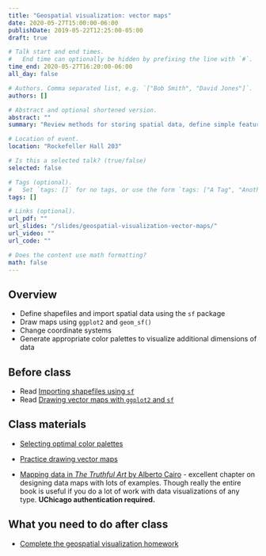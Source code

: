 ```yaml
---
title: "Geospatial visualization: vector maps"
date: 2020-05-27T15:00:00-06:00
publishDate: 2019-05-22T12:25:00-05:00
draft: true

# Talk start and end times.
#   End time can optionally be hidden by prefixing the line with `#`.
time_end: 2020-05-27T16:20:00-06:00
all_day: false

# Authors. Comma separated list, e.g. `["Bob Smith", "David Jones"]`.
authors: []

# Abstract and optional shortened version.
abstract: ""
summary: "Review methods for storing spatial data, define simple features data frames, and construct vector maps in ggplot2."

# Location of event.
location: "Rockefeller Hall 203"

# Is this a selected talk? (true/false)
selected: false

# Tags (optional).
#   Set `tags: []` for no tags, or use the form `tags: ["A Tag", "Another Tag"]` for one or more tags.
tags: []

# Links (optional).
url_pdf: ""
url_slides: "/slides/geospatial-visualization-vector-maps/"
url_video: ""
url_code: ""

# Does the content use math formatting?
math: false
---
```




## Overview

* Define shapefiles and import spatial data using the `sf` package
* Draw maps using `ggplot2` and `geom_sf()`
* Change coordinate systems
* Generate appropriate color palettes to visualize additional dimensions of data

## Before class

* Read [Importing shapefiles using `sf`](/notes/simple-features/)
* Read [Drawing vector maps with `ggplot2` and `sf`](/notes/vector-maps/)

## Class materials

* [Selecting optimal color palettes](/notes/optimal-color-palettes/)
* [Practice drawing vector maps](/notes/vector-maps-practice/)

* [Mapping data in *The Truthful Art* by Alberto Cairo](http://proquestcombo.safaribooksonline.com.proxy.uchicago.edu/book/databases-and-reporting-tools/9780133440492/part-iii-functional/ch10_html) - excellent chapter on designing data maps with lots of examples. Though really the entire book is useful if you do a lot of work with data visualizations of any type. **UChicago authentication required.**

## What you need to do after class

* [Complete the geospatial visualization homework](/homework/geospatial-viz/)
